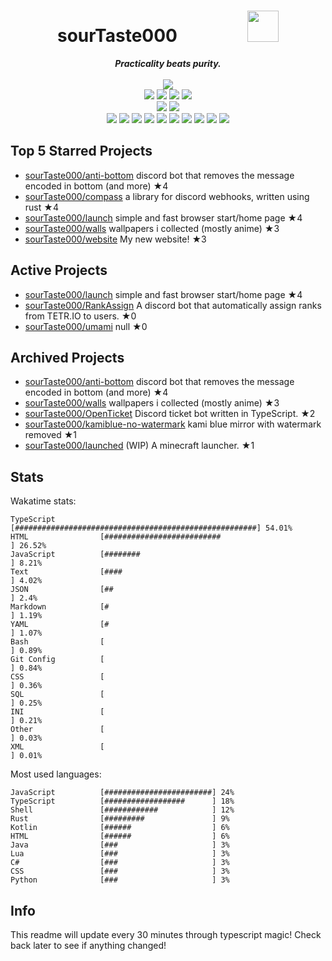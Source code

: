 <!-- deno-fmt-ignore-file -->
<h1 align="center">sourTaste000&emsp;&emsp;&emsp;&emsp;<img src="https://avatars.githubusercontent.com/u/47074495" width="50px"></h1>
<div align="center">
  <b><i>Practicality beats purity.</i></b>
  <br />
  <br />
  <img src="https://img.shields.io/badge/Discord-sourTaste000%232391-ffcee0?labelColor=4c566a&logo=Discord" />
  <br />
  <img src="https://img.shields.io/badge/-Vim-%23ec91d8?logo=Vim&labelColor=4c566a" />
  <img src="https://img.shields.io/badge/-CLion-%23ffd3da?logo=CLion&labelColor=4c566a" />
  <img src="https://img.shields.io/badge/-IntellJ IDEA-%23f4d3d5?logo=IntelliJIDEA&labelColor=4c566a" />
  <img src="https://img.shields.io/badge/-Visual Studio Code-%23f69ee1?logo=VisualStudioCode&labelColor=4c566a" />
  <br />
  <img src="https://img.shields.io/badge/-macOS-%23ffbeef?logo=macOS&labelColor=4c566a" />
  <img src="https://img.shields.io/badge/-Linux-%23ffaaea?logo=Linux&labelColor=4c566a" />
  <br />
<img src="https://img.shields.io/badge/-TypeScript-f8edeb" />
<img src="https://img.shields.io/badge/-Rust-fcd5ce" />
<img src="https://img.shields.io/badge/-JavaScript-fec5bb" />
<img src="https://img.shields.io/badge/-other-e8e8e4" />
<img src="https://img.shields.io/badge/-Shell-ffe5d9" />
<img src="https://img.shields.io/badge/-Java-fec89a" />
<img src="https://img.shields.io/badge/-Kotlin-ffd7ba" />
<img src="https://img.shields.io/badge/-HTML-ece4db" />
<img src="https://img.shields.io/badge/-Lua-fae1dd" />
<img src="https://img.shields.io/badge/-C#-d8e2dc" />
  <br />
</div>

## Top 5 Starred Projects

- [sourTaste000/anti-bottom](https://github.com/sourTaste000/anti-bottom) discord bot that removes the message encoded in bottom (and more) ★4
- [sourTaste000/compass](https://github.com/sourTaste000/compass) a library for discord webhooks, written using rust ★4
- [sourTaste000/launch](https://github.com/sourTaste000/launch) simple and fast browser start/home page ★4
- [sourTaste000/walls](https://github.com/sourTaste000/walls) wallpapers i collected (mostly anime) ★3
- [sourTaste000/website](https://github.com/sourTaste000/website) My new website! ★3

## Active Projects

- [sourTaste000/launch](https://github.com/sourTaste000/launch) simple and fast browser start/home page ★4
- [sourTaste000/RankAssign](https://github.com/sourTaste000/RankAssign) A discord bot that automatically assign ranks from TETR.IO to users. ★0
- [sourTaste000/umami](https://github.com/sourTaste000/umami) null ★0

## Archived Projects

- [sourTaste000/anti-bottom](https://github.com/sourTaste000/anti-bottom) discord bot that removes the message encoded in bottom (and more) ★4
- [sourTaste000/walls](https://github.com/sourTaste000/walls) wallpapers i collected (mostly anime) ★3
- [sourTaste000/OpenTicket](https://github.com/sourTaste000/OpenTicket) Discord ticket bot written in TypeScript. ★2
- [sourTaste000/kamiblue-no-watermark](https://github.com/sourTaste000/kamiblue-no-watermark) kami blue mirror with watermark removed ★1
- [sourTaste000/launched](https://github.com/sourTaste000/launched) (WIP) A minecraft launcher. ★1

## Stats

Wakatime stats:
```
TypeScript          [######################################################] 54.01%
HTML                [##########################                           ] 26.52%
JavaScript          [########                                             ] 8.21%
Text                [####                                                 ] 4.02%
JSON                [##                                                   ] 2.4%
Markdown            [#                                                    ] 1.19%
YAML                [#                                                    ] 1.07%
Bash                [                                                     ] 0.89%
Git Config          [                                                     ] 0.84%
CSS                 [                                                     ] 0.36%
SQL                 [                                                     ] 0.25%
INI                 [                                                     ] 0.21%
Other               [                                                     ] 0.03%
XML                 [                                                     ] 0.01%
```

Most used languages:
```
JavaScript          [########################] 24%
TypeScript          [##################      ] 18%
Shell               [############            ] 12%
Rust                [#########               ] 9%
Kotlin              [######                  ] 6%
HTML                [######                  ] 6%
Java                [###                     ] 3%
Lua                 [###                     ] 3%
C#                  [###                     ] 3%
CSS                 [###                     ] 3%
Python              [###                     ] 3%
```

## Info

This readme will update every 30 minutes through typescript magic! Check back later to see if anything changed!

